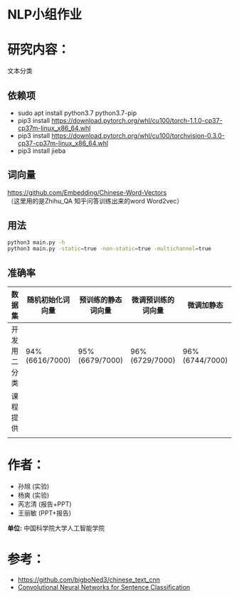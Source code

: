 NLP小组作业
===============
# 研究内容：
文本分类

## 依赖项
* sudo apt install python3.7 python3.7-pip
* pip3 install https://download.pytorch.org/whl/cu100/torch-1.1.0-cp37-cp37m-linux_x86_64.whl
* pip3 install https://download.pytorch.org/whl/cu100/torchvision-0.3.0-cp37-cp37m-linux_x86_64.whl
* pip3 install jieba

## 词向量
https://github.com/Embedding/Chinese-Word-Vectors<br>
（这里用的是Zhihu_QA 知乎问答训练出来的word Word2vec）

## 用法
```bash
python3 main.py -h
python3 main.py -static=true -non-static=true -multichannel=true
```

## 准确率

|    数据集    | 随机初始化词向量    | 预训练的静态词向量 | 微调预训练的词向量  | 微调加静态          |
|:------------:|---------------------|------------------------|---------------------|---------------------|
| 开发用二分类 | 94%(6616/7000) | 95%(6679/7000)    | 96%(6729/7000) | 96%(6744/7000) |
| 课程提供     |                     |                        |                     |                     |
|              |                     |                        |                     |                     |

# 作者：

 - 孙旭 (实验)
 - 杨爽 (实验)
 - 芮志清 (报告+PPT)
 - 王丽敏 (PPT+报告)
 

**单位:** 中国科学院大学人工智能学院

# 参考：
 - https://github.com/bigboNed3/chinese_text_cnn
 - [Convolutional Neural Networks for Sentence Classification](https://arxiv.org/abs/1408.5882)

